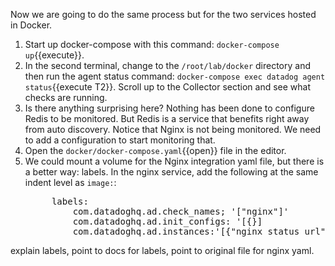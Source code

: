 Now we are going to do the same process but for the two services hosted in Docker. 

1. Start up docker-compose with this command: `docker-compose up`{{execute}}.
2. In the second terminal, change to the `/root/lab/docker` directory and then run the agent status command: `docker-compose exec datadog agent status`{{execute T2}}. Scroll up to the Collector section and see what checks are running.
3. Is there anything surprising here? Nothing has been done to configure Redis to be monitored. But Redis is a service that benefits right away from auto discovery. Notice that Nginx is not being monitored. We need to add a configuration to start monitoring that. 
4. Open the `docker/docker-compose.yaml`{{open}} file in the editor. 
5. We could mount a volume for the Nginx integration yaml file, but there is a better way: labels. In the nginx service, add the following at the same indent level as `image:`:
   <pre class="file" data-target="clipboard">
        labels:
            com.datadoghq.ad.check_names; '["nginx"]'
            com.datadoghq.ad.init_configs: '[{}]
            com.datadoghq.ad.instances:'[{"nginx_status_url":"%%host%%:%%port%%/nginx_status}]'
   </pre>

explain labels, point to docs for labels, point to original file for nginx yaml.